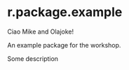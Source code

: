# r.package.example

Ciao Mike and Olajoke!

An example package for the workshop.


Some description
